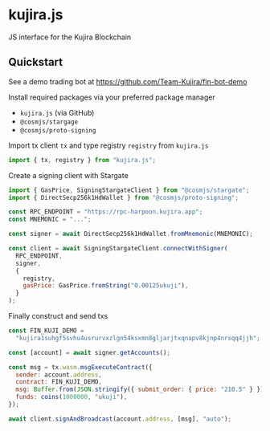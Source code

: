 # kujira.js

JS interface for the Kujira Blockchain

## Quickstart

See a demo trading bot at https://github.com/Team-Kujira/fin-bot-demo

Install required packages via your preferred package manager

- `kujira.js` (via GitHub)
- `@cosmjs/stargage`
- `@cosmjs/proto-signing`

Import tx client `tx` and type registry `registry` from `kujira.js`

```js
import { tx, registry } from "kujira.js";
```

Create a signing client with Stargate

```js
import { GasPrice, SigningStargateClient } from "@cosmjs/stargate";
import { DirectSecp256k1HdWallet } from "@cosmjs/proto-signing";

const RPC_ENDPOINT = "https://rpc-harpoon.kujira.app";
const MNEMONIC = "...";

const signer = await DirectSecp256k1HdWallet.fromMnemonic(MNEMONIC);

const client = await SigningStargateClient.connectWithSigner(
  RPC_ENDPOINT,
  signer,
  {
    registry,
    gasPrice: GasPrice.fromString("0.00125ukuji"),
  }
);
```

Finally construct and send txs

```js
const FIN_KUJI_DEMO =
  "kujira1suhgf5svhu4usrurvxzlgn54ksxmn8gljarjtxqnapv8kjnp4nrsqq4jjh";

const [account] = await signer.getAccounts();

const msg = tx.wasm.msgExecuteContract({
  sender: account.address,
  contract: FIN_KUJI_DEMO,
  msg: Buffer.from(JSON.stringify({ submit_order: { price: "210.5" } })),
  funds: coins(1000000, "ukuji"),
});

await client.signAndBroadcast(account.address, [msg], "auto");
```
